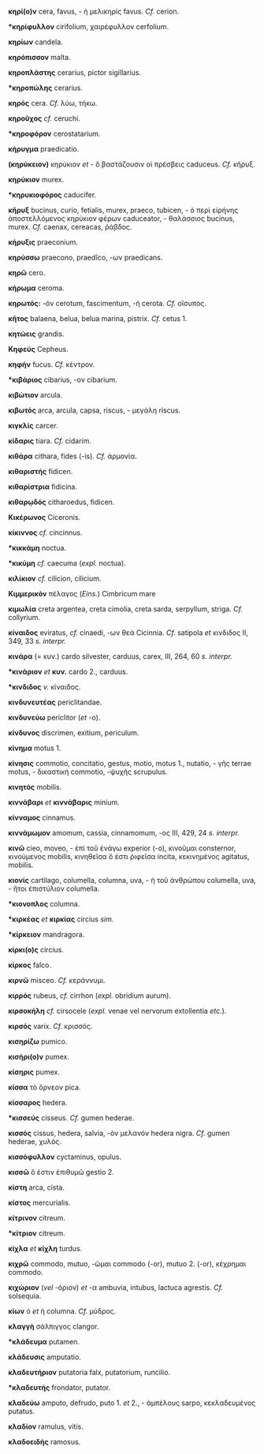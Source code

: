 **κηρί(ο)ν** cera, favus, - ἡ μελικηρίς favus. *Cf.* cerion.

**\*κηρίφυλλον** cirifolium, χαιρέφυλλον cerfolium.

**κηρίων** candela.

**κηρόπισσον** malta.

**κηροπλάστης** cerarius, pictor sigillarius.

**\*κηροπώλης** cerarius.

**κηρός** cera. *Cf.* λύω, τήκω.

**κηροῦχος** *cf.* ceruchi.

**\*κηροφόρον** cerostatarium.

**κήρυγμα** praedicatio.

**(κηρύκειον)** κηρύκιον *et* - ὃ βαστάζουσιν οἱ πρέσβεις caduceus.
*Cf.* κῆρυξ.

**κηρύκιον** murex.

**\*κηρυκιοφόρος** caducifer.

**κῆρυξ** bucinus, curio, fetialis, murex, praeco, tubicen, - ὁ περὶ
εἰρήνης ἀποστελλόμενος κηρύκιον φέρων caduceator, - θαλάσσιος bucinus,
murex. *Cf.* caenax, cereacas, ῥάβδος.

**κήρυξις** praeconium.

**κηρύσσω** praecono, praedĭco, -ων praedicans.

**κηρῶ** cero.

**κήρωμα** ceroma.

**κηρωτός:** -όν cerotum, fascimentum, -ή cerota. *Cf.* οἴσυπος.

**κῆτος** balaena, belua, belua marina, pistrix. *Cf.* cetus 1.

**κητώεις** grandis.

**Κηφεύς** Cepheus.

**κηφήν** fucus. *Cf.* κέντρον.

**\*κιβάριος** cibarius, -ον cibarium.

**κιβώτιον** arcula.

**κιβωτός** arca, arcula, capsa, riscus, - μεγάλη riscus.

**κιγκλίς** carcer.

**κίδαρις** tiara. *Cf.* cidarim.

**κιθάρα** cithara, fides (-is). *Cf.* ἁρμονία.

**κιθαριστής** fidicen.

**κιθαρίστρια** fidicina.

**κιθαρῳδός** citharoedus, fidicen.

**Κικέρωνος** Ciceronis.

**κίκιννος** *cf.* cincinnus.

**\*κικκάμη** noctua.

**\*κικύμη** *cf.* caecuma (*expl.* noctua).

**κιλίκιον** *cf.* cilicion, cilicium.

**Κιμμερικὸν** πέλαγος (*Eins.*) Cimbricum mare

**κιμωλία** creta argentea, creta cimolia, creta sarda, serpyllum,
striga. *Cf.* collyrium.

**κίναιδος** eviratus, *cf.* cinaedi, -ων θεά Cicinnia. *Cf.* satipola
*et* κινδιδος II, 349, 33 *s. interpr.*

**κινάρα** (= κυν.) cardo silvester, carduus, carex, III, 264, 60 *s.*
*interpr.*

**\*κινάριον** *et* **κυν.** cardo 2., carduus.

**\*κινδιδος** *v.* κίναιδος.

**κινδυνευτέας** periclitandae.

**κινδυνεύω** periclitor (*et* -o).

**κίνδυνος** discrimen, exitium, periculum.

**κίνημα** motus 1.

**κίνησις** commotio, concitatio, gestus, motio, motus 1., nutatio, -
γῆς terrae motus, - δικαστική commotio, -ψυχῆς scrupulus.

**κινητός** mobilis.

**κιννάβαρι** *et* **κιννάβαρις** minium.

**κίνναμος** cinnamus.

**κιννάμωμον** amomum, cassia, cinnamomum, -ος III, 429, 24 *s.
interpr.*

**κινῶ** cieo, moveo, - ἐπὶ τοῦ ἐνάγω experior (-o), κινοῦμαι
consternor, κινούμενος mobilis, κινηθεῖσα ὅ ἐστι ῥιφεῖσα incita,
κεκινημένος agitatus, mobilis.

**κιονίς** cartilago, columella, columna, uva, - ἡ τοῦ ἀνθρώπου
columella, uva, - ἤτοι ἐπιστύλιον columella.

**\*κιονοπλος** columna.

**\*κιρκέας** *et* **κιρκίας** circius *sim.*

**\*κίρκειον** mandragora.

**κίρκι(ο)ς** circius.

**κίρκος** falco.

**κιρνῶ** misceo. *Cf.* κεράννυμι.

**κιρρός** rubeus, *cf.* cirrhon (*expl.* obridium aurum).

**κιρσοκήλη** *cf.* cirsocele (*expl.* venae vel nervorum extollentia
*etc.*).

**κιρσός** varix. *Cf.* κρισσός.

**κισηρίζω** pumico.

**κισήρι(ο)ν** pumex.

**κίσηρις** pumex.

**κίσσα** τὸ ὄρνεον pica.

**κίσσαρος** hedera.

**\*κισσεύς** cisseus. *Cf.* gumen hederae.

**κισσός** cissus, hedera, salvia, -ὸν μελανόν hedera nigra. *Cf.* gumen
hederae, χυλός.

**κισσόφυλλον** cyctaminus, opulus.

**κισσῶ** ὅ ἐστιν ἐπιθυμῶ gestio 2.

**κίστη** arca, cista.

**κίστος** mercurialis.

**κίτρινον** citreum.

**\*κίτριον** citreum.

**κίχλα** *et* **κίχλη** turdus.

**κιχρῶ** commodo, mutuo, -ῶμαι commodo (-or), mutuo 2. (-or), κέχρημαι
commodo.

**κιχώριον** (*vel* -όριον) *et* -α ambuvia, intubus, lactuca agrestis.
*Cf.* solsequia.

**κίων** ὁ *et* ἡ columna. *Cf.* μύδρος.

**κλαγγὴ** σάλπιγγος clangor.

**\*κλάδευμα** putamen.

**κλάδευσις** amputatio.

**κλαδευτήριον** putatoria falx, putatorium, runcilio.

**\*κλαδευτής** frondator, putator.

**κλαδεύω** amputo, defrudo, puto 1. *et* 2., - ἀμπέλους sarpo,
κεκλαδευμένος putatus.

**κλαδίον** ramulus, vitis.

**κλαδοειδής** ramosus.
